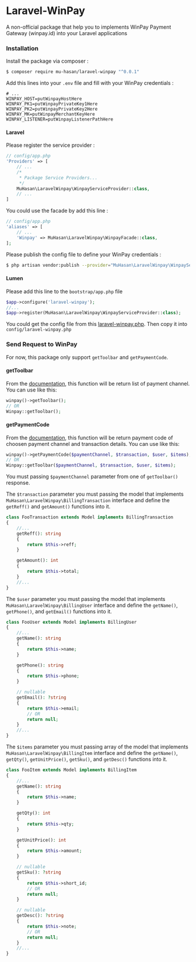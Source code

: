 # Laravel-WinPay

A non-official package that help you to implements WinPay Payment Gateway (winpay.id) into your Laravel applications

### Installation

Install the package via composer :

```bash
$ composer require mu-hasan/laravel-winpay "^0.0.1"
```

Add this lines into your `.env` file and fill with your WinPay credentials :

```
# ...
WINPAY_HOST=putWinpayHostHere
WINPAY_PK1=putWinpayPrivateKey1Here
WINPAY_PK2=putWinpayPrivateKey2Here
WINPAY_MK=putWinpayMerchantKeyHere
WINPAY_LISTENER=putWinpayListenerPathHere
```


#### Laravel

Please register the service provider :

```php
// config/app.php
'Providers' => [
    // ...
    /*
     * Package Service Providers...
     */
    MuHasan\LaravelWinpay\WinpayServiceProvider::class,
    // ...
]
```

You could use the facade by add this line :

```php
// config/app.php
'aliases' => [
    // ...
    'Winpay' => MuHasan\LaravelWinpay\WinpayFacade::class,
];
```

Please publish the config file to define your WinPay credentials :

```bash
$ php artisan vendor:publish --provider="MuHasan\LaravelWinpay\WinpayServiceProvider"
```

#### Lumen

Please add this line to the `bootstrap/app.php` file
```php
$app->configure('laravel-winpay');
//...
$app->register(MuHasan\LaravelWinpay\WinpayServiceProvider::class);
```

You could get the config file from this [laravel-winpay.php](https://github.com/mu-hasan/laravel-winpay/blob/master/resources/config/laravel-winpay.php). Then copy it into `config/laravel-winpay.php`


### Send Request to WinPay

For now, this package only support `getToolbar` and `getPaymentCode`.

#### getToolbar
From the [documentation](https://winpayapi.docs.apiary.io/#reference/0/api-daftar-payment-channel), this function will be return list of payment channel. You can use like this:

```php
winpay()->getToolbar();
// OR
Winpay::getToolbar();
```

#### getPaymentCode
From the [documentation](https://winpayapi.docs.apiary.io/#reference/0/api-payment-code), this function will be return payment code of choosen payment channel and transaction details. You can use like this:

```php
winpay()->getPaymentCode($paymentChannel, $transaction, $user, $items);
// OR
Winpay::getToolbar($paymentChannel, $transaction, $user, $items);
```

You must passing `$paymentChannel` parameter from one of `getToolbar()` response.

The `$transaction` parameter you must passing the model that implements `MuHasan\LaravelWinpay\BillingTransaction` interface and define the `getReff()` and `getAmount()` functions into it.

```php
class FooTransaction extends Model implements BillingTransaction
{
    //...
    getReff(): string
    {
        return $this->reff;
    }

    getAmount(): int
    {
        return $this->total;
    }
    //...
}
```

The `$user` parameter you must passing the model that implements `MuHasan\LaravelWinpay\BillingUser` interface and define the `getName()`, `getPhone()`, and `getEmail()` functions into it.

```php
class FooUser extends Model implements BillingUser
{
    //...
    getName(): string
    {
        return $this->name;
    }

    getPhone(): string
    {
        return $this->phone;
    }

    // nullable
    getEmail(): ?string
    {
        return $this->email;
        // OR
        return null;
    }
    //...
}
```

The `$items` parameter you must passing array of the model that implements `MuHasan\LaravelWinpay\BillingItem` interface and define the `getName()`, `getQty()`, `getUnitPrice()`, `getSku()`, and `getDesc()` functions into it.

```php
class FooItem extends Model implements BillingItem
{
    //...
    getName(): string
    {
        return $this->name;
    }

    getQty(): int
    {
        return $this->qty;
    }

    getUnitPrice(): int
    {
        return $this->amount;
    }

    // nullable
    getSku(): ?string
    {
        return $this->short_id;
        // OR
        return null;
    }

    // nullable
    getDesc(): ?string
    {
        return $this->note;
        // OR
        return null;
    }
    //...
}
```
